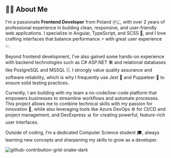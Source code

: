 ## 👨‍💻 About Me

<!--
**knizinsky/knizinsky** is a ✨ _special_ ✨ repository because its `README.md` (this file) appears on your GitHub profile.

Here are some ideas to get you started:

- 🔭 I’m currently working on ...
- 🌱 I’m currently learning ...
- 👯 I’m looking to collaborate on ...
- 🤔 I’m looking for help with ...
- 💬 Ask me about ...
- 📫 How to reach me: ...
- 😄 Pronouns: ...
- ⚡ Fun fact: ...
-->

I'm a passionate **Frontend Developer** from Poland 🇵🇱, with over 2 years of professional experience in building clean, responsive, and user-friendly web applications.
I specialize in Angular, TypeScript, and SCSS 🎨, and I love crafting interfaces that balance performance ⚡ with great user experience ✨.

Beyond frontend development, I’ve also gained some hands-on experience with backend technologies such as C# ASP.NET 🛠️ and relational databases like PostgreSQL and MSSQL 🗄️.
I strongly value quality assurance and software reliability, which is why I frequently use Jest 🧪 and Puppeteer 🤖 to ensure solid testing practices.

Currently, I am building with my team a no-code/low-code platform that empowers businesses to streamline workflows and automate processes.
This project allows me to combine technical skills with my passion for innovation 🚀, while also leveraging tools like Azure DevOps ⚙️ for CI/CD and project management, and DevExpress 📊 for creating powerful, feature-rich user interfaces.

Outside of coding, I’m a dedicated Computer Science student 🎓, always learning new concepts and sharpening my skills to grow as a developer.

![github-contribution-grid-snake-dark](https://github.com/user-attachments/assets/602ebf99-9d0c-4b01-85fc-a9c9ce706a6a)
<svg viewBox="-16 -32 880 192" width="880" height="192" xmlns="http://www.w3.org/2000/svg"><desc><rect class="c" x="738" y="66" rx="2" ry="2"/><rect class="c c3j" x="738" y="82" rx="2" ry="2"/><rect class="c" x="738" y="98" rx="2" ry="2"/><rect class="c c3k" x="754" y="2" rx="2" ry="2"/><rect class="c c3l" x="754" y="18" rx="2" ry="2"/><rect class="c c3m" x="754" y="34" rx="2" ry="2"/><rect class="c c3n" x="754" y="50" rx="2" ry="2"/><rect class="c c3o" x="754" y="66" rx="2" ry="2"/><rect class="c c3p" x="754" y="82" rx="2" ry="2"/><rect class="c c3q" x="754" y="98" rx="2" ry="2"/><rect class="c c3r" x="770" y="2" rx="2" ry="2"/><rect class="c c3s" x="770" y="18" rx="2" ry="2"/><rect class="c c3t" x="770" y="34" rx="2" ry="2"/><rect class="c c3u" x="770" y="50" rx="2" ry="2"/><rect class="c c3v" x="770" y="66" rx="2" ry="2"/><rect class="c c3w" x="770" y="82" rx="2" ry="2"/><rect class="c c3x" x="770" y="98" rx="2" ry="2"/><rect class="c" x="786" y="2" rx="2" ry="2"/><rect class="c c3y" x="786" y="18" rx="2" ry="2"/><rect class="c" x="786" y="34" rx="2" ry="2"/><rect class="c c3z" x="786" y="50" rx="2" ry="2"/><rect class="c c40" x="786" y="66" rx="2" ry="2"/><rect class="c c41" x="786" y="82" rx="2" ry="2"/><rect class="c" x="786" y="98" rx="2" ry="2"/><rect class="c" x="802" y="2" rx="2" ry="2"/><rect class="c" x="802" y="18" rx="2" ry="2"/><rect class="c" x="802" y="34" rx="2" ry="2"/><rect class="c" x="802" y="50" rx="2" ry="2"/><rect class="c" x="802" y="66" rx="2" ry="2"/><rect class="c" x="802" y="82" rx="2" ry="2"/><rect class="c" x="802" y="98" rx="2" ry="2"/><rect class="c" x="818" y="2" rx="2" ry="2"/><rect class="c" x="818" y="18" rx="2" ry="2"/><rect class="c" x="818" y="34" rx="2" ry="2"/><rect class="c" x="818" y="50" rx="2" ry="2"/><rect class="c" x="818" y="66" rx="2" ry="2"/><rect class="c" x="818" y="82" rx="2" ry="2"/><rect class="c" x="818" y="98" rx="2" ry="2"/><rect class="c" x="834" y="2" rx="2" ry="2"/><rect class="c" x="834" y="18" rx="2" ry="2"/><rect class="c" x="834" y="34" rx="2" ry="2"/><rect class="c" x="834" y="50" rx="2" ry="2"/><rect class="c c42" x="834" y="66" rx="2" ry="2"/><rect class="c c43" x="834" y="82" rx="2" ry="2"/><rect class="u u0" height="12" width="504.8" x="0.0" y="144"/><rect class="u u1" height="12" width="6.3" x="504.2" y="144"/><rect class="u u2" height="12" width="6.3" x="509.9" y="144"/><rect class="u u3" height="12" width="6.3" x="515.7" y="144"/><rect class="u u4" height="12" width="6.3" x="521.4" y="144"/><rect class="u u5" height="12" width="6.3" x="527.1" y="144"/><rect class="u u6" height="12" width="6.3" x="532.9" y="144"/><rect class="u u7" height="12" width="189.7" x="538.6" y="144"/><rect class="u u8" height="12" width="92.3" x="727.7" y="144"/><rect class="u u9" height="12" width="29.2" x="819.4" y="144"/><rect class="s s0" x="0.8" y="0.8" width="14.4" height="14.4" rx="4.5" ry="4.5"/><rect class="s s1" x="1.8" y="1.8" width="12.3" height="12.3" rx="4.1" ry="4.1"/><rect class="s s2" x="2.6" y="2.6" width="10.8" height="10.8" rx="3.6" ry="3.6"/><rect class="s s3" x="3.0" y="3.0" width="9.9" height="9.9" rx="3.3" ry="3.3"/></svg>
